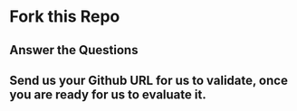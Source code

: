# Fork this Repo

## Answer the Questions

## Send us your Github URL for us to validate, once you are ready for us to evaluate it.
